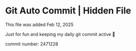 # Git Auto Commit | Hidden File

This file was added Feb 12, 2025

Just for fun and keeping my daily git commit active 🤪

commit number: 2471228
